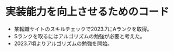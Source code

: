 # 実装能力を向上させるためのコード
- 某転職サイトのスキルチェックで2023.7にAランクを取得。
- Sランクを取るにはアルゴリズムの勉強が必要と考えた。
- 2023.7頃よりアルゴリズムの勉強を開始。
